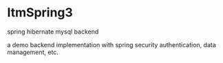 # ItmSpring3
spring hibernate mysql backend

a demo backend implementation with spring security authentication, data management, etc.
